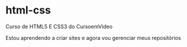 # html-css
 Curso de HTML5 E CSS3 do CursoemVideo

Estou aprendendo a criar sites e agora vou gerenciar meus repositórios 